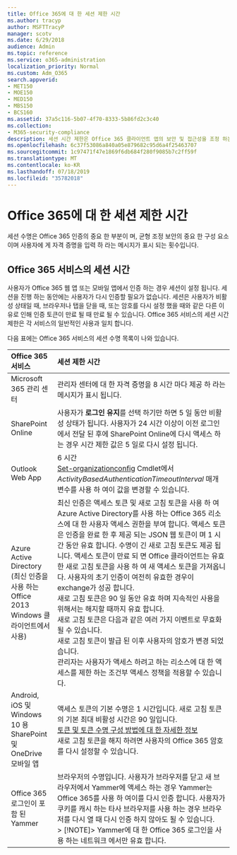 ```yaml
---
title: Office 365에 대 한 세션 제한 시간
ms.author: tracyp
author: MSFTTracyP
manager: scotv
ms.date: 6/29/2018
audience: Admin
ms.topic: reference
ms.service: o365-administration
localization_priority: Normal
ms.custom: Adm_O365
search.appverid:
- MET150
- MOE150
- MED150
- MBS150
- BCS160
ms.assetid: 37a5c116-5b07-4f70-8333-5b86fd2c3c40
ms.collection:
- M365-security-compliance
description: 세션 시간 제한은 Office 365 클라이언트 앱의 보안 및 접근성을 조정 하는 데 사용 됩니다.
ms.openlocfilehash: 6c37f53086a840a05e879682c95d6a4f25463707
ms.sourcegitcommit: 1c97471f47e1869f6db684f280f9085b7c2ff59f
ms.translationtype: MT
ms.contentlocale: ko-KR
ms.lasthandoff: 07/18/2019
ms.locfileid: "35782018"
---
```

# <a name="session-timeouts-for-office-365"></a>Office 365에 대 한 세션 제한 시간

세션 수명은 Office 365 인증의 중요 한 부분이 며, 균형 조정 보안의 중요 한 구성 요소 이며 사용자에 게 자격 증명을 입력 하 라는 메시지가 표시 되는 횟수입니다.
  
## <a name="session-times-for-office-365-services"></a>Office 365 서비스의 세션 시간

사용자가 Office 365 웹 앱 또는 모바일 앱에서 인증 하는 경우 세션이 설정 됩니다. 세션을 진행 하는 동안에는 사용자가 다시 인증할 필요가 없습니다. 세션은 사용자가 비활성 상태일 때, 브라우저나 탭을 닫을 때, 또는 암호를 다시 설정 했을 때와 같은 다른 이유로 인해 인증 토큰이 만료 될 때 만료 될 수 있습니다. Office 365 서비스의 세션 시간 제한은 각 서비스의 일반적인 사용과 일치 합니다.
  
다음 표에는 Office 365 서비스의 세션 수명 목록이 나와 있습니다.
  
|**Office 365 서비스**|**세션 제한 시간**|
|:-----|:-----|
|Microsoft 365 관리 센터  <br/> |관리자 센터에 대 한 자격 증명을 8 시간 마다 제공 하 라는 메시지가 표시 됩니다.  <br/> |
|SharePoint Online  <br/> |사용자가 **로그인 유지**를 선택 하기만 하면 5 일 동안 비활성 상태가 됩니다. 사용자가 24 시간 이상이 이전 로그인에서 전달 된 후에 SharePoint Online에 다시 액세스 하는 경우 시간 제한 값은 5 일로 다시 설정 됩니다.  <br/> |
|Outlook Web App  <br/> |6 시간  <br/> [Set-organizationconfig](https://go.microsoft.com/fwlink/p/?LinkId=615378) Cmdlet에서 _ActivityBasedAuthenticationTimeoutInterval_ 매개 변수를 사용 하 여이 값을 변경할 수 있습니다.  <br/> |
|Azure Active Directory  <br/> (최신 인증을 사용 하는 Office 2013 Windows 클라이언트에서 사용)  <br/> | 최신 인증은 액세스 토큰 및 새로 고침 토큰을 사용 하 여 Azure Active Directory를 사용 하는 Office 365 리소스에 대 한 사용자 액세스 권한을 부여 합니다. 액세스 토큰은 인증을 완료 한 후 제공 되는 JSON 웹 토큰이 며 1 시간 동안 유효 합니다. 수명이 긴 새로 고침 토큰도 제공 됩니다. 액세스 토큰이 만료 되 면 Office 클라이언트는 유효한 새로 고침 토큰을 사용 하 여 새 액세스 토큰을 가져옵니다. 사용자의 초기 인증이 여전히 유효한 경우이 exchange가 성공 합니다.  <br/>  새로 고침 토큰은 90 일 동안 유효 하며 지속적인 사용을 위해서는 해지할 때까지 유효 합니다.  <br/>  새로 고침 토큰은 다음과 같은 여러 가지 이벤트로 무효화 될 수 있습니다.  <br/>  새로 고침 토큰이 발급 된 이후 사용자의 암호가 변경 되었습니다.  <br/>  관리자는 사용자가 액세스 하려고 하는 리소스에 대 한 액세스를 제한 하는 조건부 액세스 정책을 적용할 수 있습니다.  <br/> |
|Android, iOS 및 Windows 10 용 SharePoint 및 OneDrive 모바일 앱  <br/> |액세스 토큰의 기본 수명은 1 시간입니다. 새로 고침 토큰의 기본 최대 비활성 시간은 90 일입니다.  <br/> [토큰 및 토큰 수명 구성 방법에 대 한 자세한 정보](https://docs.microsoft.com/en-us/azure/active-directory/active-directory-configurable-token-lifetimes) <br/> 새로 고침 토큰을 해지 하려면 사용자의 Office 365 암호를 다시 설정할 수 있습니다.  <br/> |
|Office 365 로그인이 포함 된 Yammer  <br/> |브라우저의 수명입니다. 사용자가 브라우저를 닫고 새 브라우저에서 Yammer에 액세스 하는 경우 Yammer는 Office 365를 사용 하 여이를 다시 인증 합니다. 사용자가 쿠키를 캐시 하는 타사 브라우저를 사용 하는 경우 브라우저를 다시 열 때 다시 인증 하지 않아도 될 수 있습니다.  <br/> > [!NOTE]> Yammer에 대 한 Office 365 로그인을 사용 하는 네트워크 에서만 유효 합니다.           |
   

